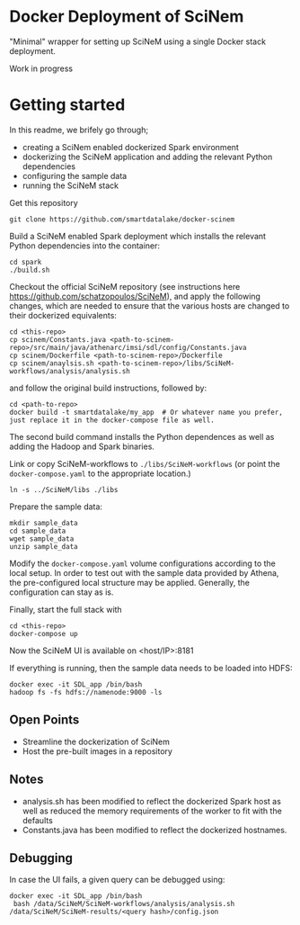 # Docker Deployment of SciNem #

"Minimal" wrapper for setting up SciNeM using a single Docker stack deployment. 

Work in progress

# Getting started

In this readme, we brifely go through;
- creating a SciNem enabled dockerized Spark environment
- dockerizing the SciNeM application and adding the relevant Python dependencies
- configuring the sample data
- running the SciNeM stack



Get this repository
```
git clone https://github.com/smartdatalake/docker-scinem
```

Build a SciNeM enabled Spark deployment which installs the relevant Python dependencies into the container: 

```
cd spark
./build.sh
```

Checkout the official SciNeM repository (see instructions here https://github.com/schatzopoulos/SciNeM), and apply the following changes, which are needed to ensure that the various hosts are changed to their dockerized equivalents:


```
cd <this-repo>
cp scinem/Constants.java <path-to-scinem-repo>/src/main/java/athenarc/imsi/sdl/config/Constants.java
cp scinem/Dockerfile <path-to-scinem-repo>/Dockerfile
cp scinem/anaylsis.sh <path-to-scinem-repo>/libs/SciNeM-workflows/analysis/analysis.sh
```

and follow the original build instructions, followed by:

```
cd <path-to-repo>
docker build -t smartdatalake/my_app  # Or whatever name you prefer, just replace it in the docker-compose file as well. 
```

The second build command installs the Python dependences as well as adding the Hadoop and Spark binaries. 

Link or copy SciNeM-workflows to ```./libs/SciNeM-workflows``` (or point the ```docker-compose.yaml``` to the appropriate location.)

```
ln -s ../SciNeM/libs ./libs
```

Prepare the sample data:
 

```
mkdir sample_data
cd sample_data
wget sample_data
unzip sample_data 
```

Modify the ```docker-compose.yaml``` volume configurations according to the local setup. In order to test out with the sample data provided by Athena, the pre-configured local structure may be applied. Generally, the configuration can stay as is. 



Finally, start the full stack with

```
cd <this-repo>
docker-compose up 
```



Now the SciNeM UI is available on <host/IP>:8181

If everything is running, then the sample data needs to be loaded into HDFS:
```
docker exec -it SDL_app /bin/bash
hadoop fs -fs hdfs://namenode:9000 -ls

```


## Open Points ## 
- Streamline the dockerization of SciNem 
- Host the pre-built images in a repository

## Notes ## 
- analysis.sh has been modified to reflect the dockerized Spark host as well as reduced the memory requirements of the worker to fit with the defaults
- Constants.java has been modified to reflect the dockerized hostnames. 


## Debugging ##
In case the UI fails, a given query can be debugged using:
```
docker exec -it SDL_app /bin/bash
 bash /data/SciNeM/SciNeM-workflows/analysis/analysis.sh /data/SciNeM/SciNeM-results/<query hash>/config.json 

```